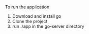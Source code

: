 To run the application 
1) Download and install go
2) Clone the project 
3) run ./app in the go-server directory
